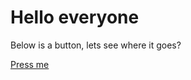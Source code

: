 <h1>Hello everyone</h1>


<p>Below is a button, lets see where it goes?</p>


<a href="{{ '/destination' | url }}" class="nsw-button nsw-button--primary">Press me</a>

